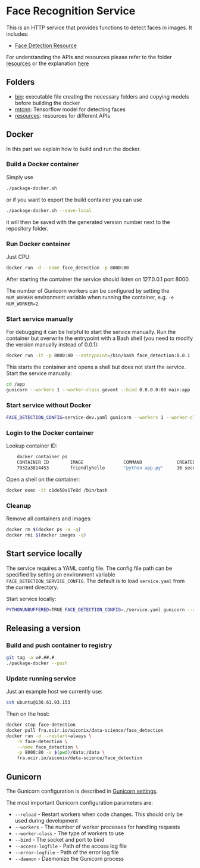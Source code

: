 # Face Recognition Service

This is an HTTP service that provides functions to detect faces in images. It includes:

* [Face Detection Resource](resources/FaceDetectionResource.py)

For understanding the APIs and resources please refer to the folder [resources](resources) or the explanation [here](resources/README.md)

## Folders

* [bin](bin): executable file creating the necessary folders and copying models before building the docker
* [mtcnn](mtcc): Tensorflow model for detecting faces
* [resources](resources): resources for different APIs


## Docker

In this part we explain how to build and run the docker.

### Build a Docker container

Simply use

```bash
./package-docker.sh
```

or if you want to export the build container you can use

```bash
./package-docker.sh --save-local
```

it will then be saved with the generated version number next to the
repository folder.

### Run Docker container

Just CPU:

```bash
docker run -d --name face_detection -p 8000:80
```

After starting the container the service should listen on 127.0.0.1 port 8000.

The number of Gunicorn workers can be configured by setting the `NUM_WORKER` environment variable when running the container, e.g. `-e NUM_WORKER=2`.

### Start service manually

For debugging it can be helpful to start the service manually. Run the container but overwrite the entrypoint with a Bash shell (you need to modify the version manually instead of 0.0.1):

```bash
docker run -it -p 8000:80 --entrypoint=/bin/bash face_detection:0.0.1
```

This starts the container and opens a shell but does not start the service. Start the service manually:

```bash
cd /app
gunicorn --workers 1 --worker-class gevent --bind 0.0.0.0:80 main:app
```

### Start service without Docker

```bash
FACE_DETECTION_CONFIG=service-dev.yaml gunicorn --workers 1 --worker-class gevent --bind 0.0.0.0:8000 main:app
```

### Login to the Docker container

Lookup container ID:

```bash
    docker container ps
    CONTAINER ID        IMAGE               COMMAND             CREATED             STATUS              PORTS                  NAMES
    7932a3814453        friendlyhello       "python app.py"     16 seconds ago      Up 15 seconds       0.0.0.0:4000->80/tcp   musing_robinson
```

Open a shell on the container:

```bash
docker exec -it c1de50a17e8d /bin/bash
```

### Cleanup

Remove all containers and images:

```bash
docker rm $(docker ps -a -q)
docker rmi $(docker images -q)
```

## Start service locally

The service requires a YAML config file. The config file path can be specified by setting an environment variable `FACE_DETECTION_SERVICE_CONFIG`. The default is to load `service.yaml` from the current directory.

Start service locally:

```bash
PYTHONUNBUFFERED=TRUE FACE_DETECTION_CONFIG=./service.yaml gunicorn --reload --workers 1 --worker-class gevent --bind 0.0.0.0:8080 main:app
```

## Releasing a version

### Build and push container to registry

```bash
git tag -a v#.##.#
./package-docker --push
```

### Update running service

Just an example host we currently use:

```bash
ssh ubuntu@130.61.93.153
```

Then on the host:

```bash
docker stop face-detection
docker pull fra.ocir.io/aiconix/data-science/face_detection
docker run -d --restart=always \
    -h face-detection \
    --name face_detection \
    -p 8000:80 -v $(pwd)/data:/data \
    fra.ocir.io/aiconix/data-science/face_detection
```

## Gunicorn

The Gunicorn configuration is described in [Gunicorn settings](http://docs.gunicorn.org/en/stable/settings.html).

The most important Gunicorn configuration parameters are:

* `--reload` - Restart workers when code changes. This should only be used during development
* `--workers` - The number of worker processes for handling requests
* `--worker-class` - The type of workers to use
* `--bind` - The socket and port to bind
* `--access-logfile` - Path of the access log file
* `--error-logfile` -  Path of the error log file
* `--daemon` - Daemonize the Gunicorn process
